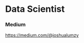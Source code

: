 # Data Scientist

### Medium
<a href="[http://www.something.com](https://medium.com/@joshualumzy)"> https://medium.com/@joshualumzy </a>

